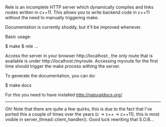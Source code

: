 Rele is an incomplete HTTP server which dynamically compiles and links routes
written in c++11. This allows you to write backend code in c++11 without the
need to manually triggering make.

Documentation is currently shoddy, but it'll be improved whenever.

Basic usage:

$ make
$ rele <port>
...

Access the server in your browser http://localhost:<port>, the only route that
is available is under http://localhost:<port>/myroute. Accessing myroute for
the first time should trigger the make process withing the server.

To generate the documentation, you can do:

$ make docs

For this you need to have installed http://naturaldocs.org/

---

Oh! Note that there are quite a few quirks, this is due to the fact that I've
ported this a couple of times over the years (c -> c++ -> c++11), this is most
visible in server_thread::client_handler(). Good luck rewriting that S.O.B...
